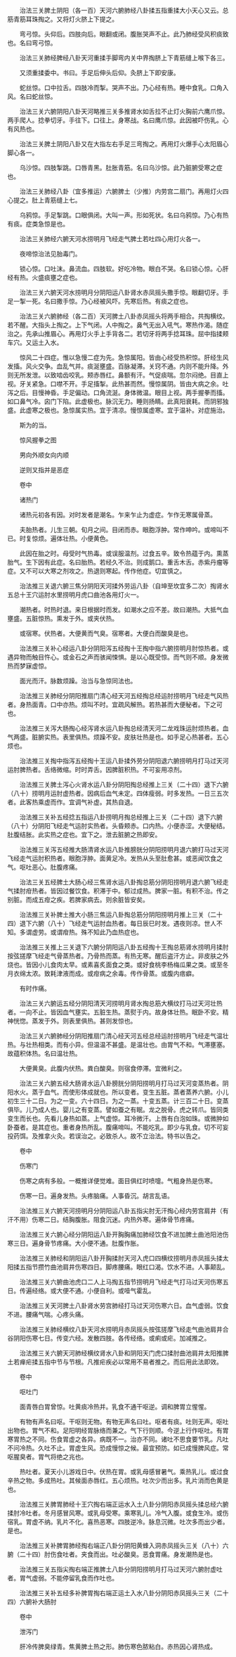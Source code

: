 <!-- { "loadSidebar": true } -->
　　治法三关脾土阴阳（各一百）天河六腑肺经八卦揉五指重揉大小天心又云。总筋青筋耳珠掏之。又将灯火脐上下提之。

　　弯弓惊。头仰后。四肢向后。眼翻或闭。腹胀哭声不止。此乃肺经受风积痰致也。名曰弯弓惊。

　　治法三关肺经脾经八卦天河重揉手脚弯内关中界掏脐上下青筋缝上喉下各三。

　　又须重揉委中。书曰。手足后伸头后仰。灸脐上下即安康。

　　蛇丝惊。口中拉舌。四肢冷而掣。哭声不出。乃心经有热。睡中食乳。口角入风。名曰蛇丝惊。

　　治法三关六腑阴阳八卦天河略推三关多推肾水如舌拉不止灯火胸前六鹰爪惊。两手爬人。捻拳切牙。手往下。口往上。身寒战。名曰鹰爪惊。此因被吓伤乳。心有风热也。

　　治法三关脾土阴阳八卦又在大指左右手足三弯掏之。再用灯火爆手心太阳眉心脚心各一。

　　乌沙惊。四肢掣跳。口唇青黑。肚胀青筋。名曰乌沙惊。此乃脏腑受寒之症也。

　　治法三关肺经八卦（宜多推运）六腑脾土（少推）内劳宫二扇门。再用灯火四心提之。肚上青筋缝上七。

　　乌鸦惊。手足掣跳。口眼俱闭。大叫一声。形如死状。名曰乌鸦惊。乃心有热有痰。症类急惊是也。

　　治法三关肺经六腑天河水捞明月飞经走气脾土若吐四心用灯火各一。

　　夜啼惊治法见胎毒门。

　　锁心惊。口吐沫。鼻流血。四肢软。好吃冷物。眼白不哭。名曰锁心惊。心肝经有热。火盛痰壅之症也。

　　治法三关六腑天河水捞明月分阴阳运八卦肾水赤凤摇头撒手惊。眼翻切牙。手足一掣一死。名曰撒手惊。乃心经被风吓。先寒后热。有痰之症也。

　　治法三关六腑肺经（各二百）天河脾土八卦赤凤摇头将两手相合。共掏横纹。若不醒。大指头上掏之。上下气闭。人中掏之。鼻气无出入吼气。寒热作渴。随症治之。先承山推眉心。再用灯火手上手背各二。若切牙将两手捻耳珠。屈中指揉颊车穴。又运土入水。

　　惊风二十四症。惟以急慢二症为先。急惊属阳。皆由心经受热积惊。肝经生风发搐。风火交争。血乱气并。痰涎壅盛。百脉凝滞。关窍不通。内则不能升降。外则无所发泄。以致啮齿咬乳。颊赤唇红。鼻额有汗。气促痰喘。忽尔闷绝。目直上视。牙关紧急。口噤不开。手足搐掣。此热甚而然。慢惊属阴。皆由大病之余。吐泻之后。目慢神昏。手足偏动。口角流涎。身体微温。眼目上视。两手握拳而搐。如口鼻气冷。囟门下陷。此虚极也。脉沉无力。睡则扬睛。此真阳衰耗。而阴邪独盛。此虚寒之极也。急惊属实热。宜于清凉。慢惊属虚寒。宜于温补。对症施治。

　　斯为的当。

　　惊风握拳之图

　　男向外顺女向内顺

　　逆则叉指并是恶症

　　卷中

　　诸热门

　　诸热元初各有因。对时发者是潮名。乍来乍止为虚症。乍作无寒属骨蒸。

　　夫胎热者。儿生三朝。旬月之间。目闭而赤。眼胞浮肿。常作呻吟。或啼叫不已。时复惊烦。遍体壮热。小便黄色。

　　此因在胎之时。母受时气热毒。或误服温剂。过食五辛。致令热蕴于内。熏蒸胎气。生下因有此症。名曰胎热。若经久不治。则成鹅口。重舌木舌。赤紫丹瘤等症。又不可以大寒之剂攻之。热退则寒起。传作他症。切宜慎之。

　　治法推三关退六腑三焦分阴阳天河揉外劳运八卦（自坤至坎宜多二次）掏肾水五总十王穴运肘水里捞明月虎口曲池各用灯火一。

　　潮热者。时热时退。来日根据时而发。如潮水之应不差。故曰潮热。大抵气血壅盛。五脏惊热。熏发于外。或夹伏热。

　　或宿寒。伏热者。大便黄而气臭。宿寒者。大便白而酸臭是也。

　　治法推三关补心经运八卦分阴阳泻五经掏十王掏中指六腑捞明月肘惊热者。或遇异物而触目忤心。或金石之声而骇闻悚惧。是以心既受惊。而气则不顺。身发微热而梦寐虚惊。

　　面光而汗。脉数烦躁。治当与急惊同法也。

　　治法推三关肺经分阴阳推扇门清心经天河五经掏总经运肘捞明月飞经走气风热者。身热面青。口中亦热。烦叫不时。宜疏风解热。若热甚而大便秘者。下之可也。

　　治法推三关泻大肠掏心经泻肾水运八卦掏总经清天河二龙戏珠运肘烦热者。血气两盛。脏腑实热。表里俱热。烦躁不安。皮肤壮热是也。如手足心热甚者。五心烦也。

　　治法推三关掏中指泻五经掏十王运八卦揉外劳分阴阳退六腑捞明月打马过天河运肘脾热者。舌络微缩。时时弄舌。因脾脏积热。不可妄用凉剂。

　　治法推三关脾土泻心火肾水运八卦分阴阳掏总经推上三关（二十四）退下六腑（八十）捞明月运肘虚热者。因病后血气未定。四体瘦弱。时多发热。一日三五次者。此客热乘虚而作。宜调气补虚。其热自退。

　　治法推三关补五经捻五指运八卦捞明月掏总经推上三关（二十四）退下六腑（八十）分阴阳飞经走气运肘实热者。头昏颊赤。口内热。小便赤涩。大便秘结。肚腹结胀。此实热之症也。宜下之。泄去脏腑之热即安。

　　治法推三关泻五经推大肠清肾水运八卦推膀胱分阴阳捞明月退六腑打马过天河飞经走气运肘积热者。眼胞浮肿。面黄足冷。发热从头至肚愈甚。或恶闻饮食之气。呕吐恶心。肚腹疼痛。

　　治法三关五经脾土大肠心经三焦肾水运八卦掏总筋分阴阳捞明月退六腑飞经走气揉肘疳热者。皆因过餐饮食。积滞于中。郁过成热。脾家一脏。有积不治。传之别脏。而成五疳之疾。若脾家病去。则余脏皆安矣。

　　治法推三关补脾土推大小肠三焦运八卦掏总筋分阴阳捞明月推上三关（二十四）退下六腑（八十）飞经走气运肘血热者。每日辰巳时发。遇夜则凉。世人不知。多谓虚劳。或谓疳热。殊不知此乃血热症也。

　　治法推三关推上三关退下六腑分阴阳运八卦五经掏十王掏总筋肾水捞明月揉肘按弦搓摩飞经走气骨蒸热者。乃骨热而蒸。有热无寒。醒后盗汗方止。非皮肤之外烧也。皆因小儿食肉太早。或素喜炙面食之类。或好食桃李杨梅瓜果之类。或至冬月衣绵太浓。致耗津液而成。或疳病之余毒。传作骨蒸。或腹内痞癖。

　　有时作痛。

　　治法三关六腑运五经分阴阳清天河捞明月肾水掏总筋大横纹打马过天河壮热者。一向不止。皆因血气壅实。五脏生热。蒸熨于内。故身体壮热。眠卧不安。精神恍惚。蒸发于外。则表里俱热。甚则发惊也。

　　治法三关六腑肺经分阴阳推扇门清心经天河五经总经运肘捞明月飞经走气温壮热。与壮热相类。而有小异。但温温不甚盛。是温壮也。由胃气不和。气滞壅塞。故蕴积体热。名曰温壮热。

　　大便黄臭。此腹内伏热。粪白酸臭。则宿食停滞。宜微利之。

　　治法三关六腑五经大肠肾水运八卦膀胱分阴阳捞明月打马过天河变蒸热者。阴阳水火。蒸于血气。而使形体成就也。所以变者。变生五脏。蒸者蒸养六腑。小儿初生三十二日。为之一变。六十四日。为之一蒸。十变五蒸。计三百二十日。变蒸俱毕。儿乃成人也。婴儿之有变蒸。譬如蚕之有眠。龙之脱骨。虎之转爪。皆同类变生而长也。先看儿身热如蒸。上气虚惊。耳冷微汗。上唇有白泡如珠。或微肿如卧蚕者。是其症也。重者身热所乱。腹痛啼叫。不能吃乳。即少与乳食。切不可妄投药饵。及推拿火灸。若误治之。必致杀人。故不立治法。特书以告之。

　　卷中

　　伤寒门

　　伤寒之病有多般。一概推详便觉难。面目俱红时喷嚏。气粗身热是伤寒。

　　伤寒一日。遍身发热。头疼脑痛。人事昏沉。胡言乱语。

　　治法推三关六腑天河捞明月分阴阳运八卦五指尖肘无汗掏心经内劳宫肩井（有汗不用）伤寒二日。结胸腹胀。阻食沉迷。内热外寒。遍体骨节疼痛。

　　治法推三关六腑心经分阴阳运八卦开胸胸痛加肺经饮食不进加脾土曲池阳池伤寒三日。遍身骨节疼痛。大小便不通。肚腹作胀。

　　治法推三关肺经和阴阳运八卦开胸揉肘天河入虎口四横纹捞明月赤凤摇头揉太阳揉五指节攒竹曲池肩井伤寒四日。脚疼腰痛。眼红口渴。饮水不进。人事颠乱。

　　治法推三关六腑曲池虎口二人上马掏五指节捞明月飞经走气打马过天河伤寒五日。传遍经络。或大便不通。小便自利。或噎气霍乱。

　　治法推三关天河脾土八卦肾水劳宫肺经打马过天河伤寒六日。血气虚弱。饮食不进。腰痛气喘。心疼头痛。

　　治法推三关肺经横纹八卦天河水捞明月赤凤摇头按弦搓摩飞经走气曲池肩井合谷阴阳伤寒七日。传变六经。发散四肢。各传经络。或痢或疟。加减推之。

　　治法推三关六腑天河肺经横纹肾水八卦和阴阳天门虎口揉肘曲池肩井太阳推脾土若瘅疟揉五指中节与节根。凡推疟疾必以常用不易者推之。而后用此法即效。

　　卷中

　　呕吐门

　　面青唇白胃曾惊。吐黄痰冷热并。乳食不通干呕逆。调和脾胃立惺惺。

　　有物有声名曰呕。干呕则无物。有物无声名曰吐。呕者有痰。吐则无声。呕吐出物也。胃气不和。足阳明经胃脉络而兼之。气下行则顺。今逆上行作呕吐。有胃寒胃热之不同。伤食胃虚之各异。病既不一。治亦不同。诸吐不思食要节乳。凡吐不问冷热。久吐不止。胃虚生风。恐成慢惊之候。最宜预防。如已成慢脾风症。常呕腥臭者。胃气将绝之兆也。

　　热吐者。夏天小儿游戏日中。伏热在胃。或乳母感冒暑气。乘热乳儿。或过食辛热之物。多成热吐。其候面赤唇红。五心烦热。吐次少而出多。乳片消而色黄是也。

　　治法推三关脾胃肺经十王穴掏右端正运水入土八卦分阴阳赤凤摇头揉总经六腑揉肘冷吐者。冬月感冒风寒。或乳母受寒。乘寒乳儿。冷气入腹。或食生冷。或伤宿乳。胃虚不纳。乳片不化。喜热恶寒。四肢逆冷。脉息沉微。吐次多而出少者。是也。

　　治法推三关补脾胃肺经掏右端正八卦分阴阳黄蜂入洞赤凤摇头三关（八十）六腑（二十四）肘伤食吐者。夹食而出。吐必酸臭。恶食胃痛。身发潮热是也。

　　治法推三关五指尖掏右端正推脾土八卦分阴阳捞明月打马过天河六腑肘虚吐者。胃气虚弱。不能停留乳食而作吐也。

　　治法推三关补五经多补脾胃掏右端正运土入水八卦分阴阳赤凤摇头三关（二十四）六腑补大肠肘

　　卷中

　　泄泻门

　　肝冷传脾臭绿青。焦黄脾土热之形。肺伤寒色脓粘白。赤热因心肾热成。

